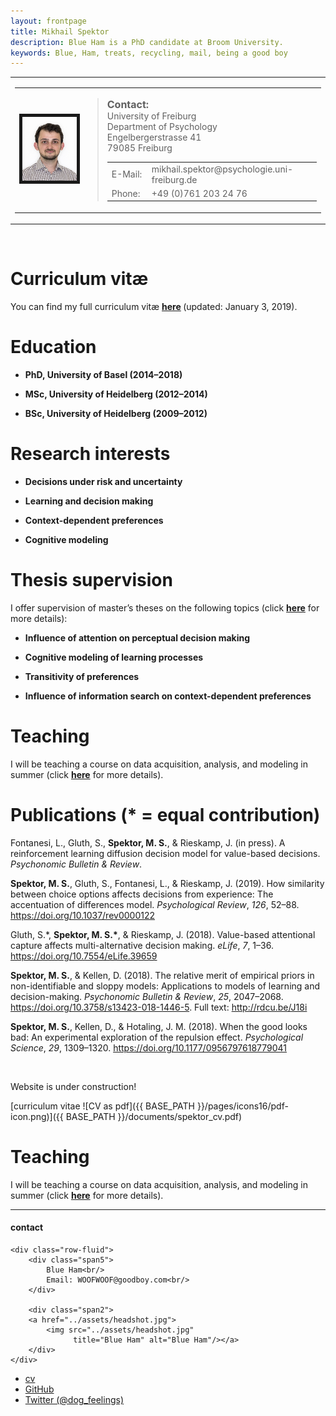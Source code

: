 ```yaml
---
layout: frontpage
title: Mikhail Spektor
description: Blue Ham is a PhD candidate at Broom University. 
keywords: Blue, Ham, treats, recycling, mail, being a good boy
---
```


<table border="0">
    <tbody>
        <tr>
            <td>
            <table>
                <tbody>
                    <tr>
                        <td><img width="125" border="5" src="images/spektor.jpg" style="margin-right: 20px;" alt="Mikhail Spektor" /></td>
                        <td><blockquote>
                        <p><strong><font size="3">Contact:</font></strong> <br />
                        University of Freiburg <br />
                        Department of Psychology <br />
                        Engelbergerstrasse 41 <br />
                        79085 Freiburg <br />
                        <!-- hier ist eine neue Tabelle, damit Telefon, Fax und Mail exakt untereinander stehen -->
                        <table border="0">
                            <!-- Die Nachfolgende Zeile wir 1:1 in der script-Datei abgefragt. Aenderungen in diesem Text,
                            selbst wenn es nur ein Zeilenumbruch ist, muessen dort beruecksichtigt werden! -->
                            <tbody>
                                <tr>
                                    <td width="50">E-Mail:</td>
                                    <td>mikhail.spektor@psychologie.uni-freiburg.de</td>
                                </tr>
                                <tr>
                                    <td width="50">Phone:</td>
                                    <td>+49 (0)761 203 24 76</td>
                                </tr>
                            </tbody>
                        </table>
                        </blockquote></td>
                    </tr>
                </tbody>
            </table>
            </td>
        </tr>
    </tbody>
</table>
<p>&nbsp;</p>
<h1 id="curriculum-vitæ">Curriculum vitæ</h1>
<p>You can find my full curriculum vit<span>æ</span> <strong><a href="/Members/mspektor/spektorCV/">here</a>&nbsp;</strong>(updated: January 3, 2019).</p>
<h1 id="education">Education</h1>
<ul>
    <li>
    <p><span><strong>PhD, University of Basel (2014&ndash;2018)</strong></span></p>
    </li>
    <li>
    <p><span><strong>MSc, University of Heidelberg (2012&ndash;2014)</strong></span></p>
    </li>
    <li>
    <p><span><strong>BSc, University of Heidelberg (2009&ndash;2012)</strong></span></p>
    </li>
</ul>
<h1 id="research-interests">Research interests</h1>
<ul>
    <li>
    <p><span><strong>Decisions under risk and uncertainty</strong></span></p>
    </li>
    <li>
    <p><span><strong>Learning and decision making</strong></span></p>
    </li>
    <li>
    <p><span><strong>Context-dependent preferences</strong></span></p>
    </li>
    <li>
    <p><span><strong>Cognitive modeling</strong></span></p>
    </li>
</ul>
<h1 id="thesis-supervision">Thesis supervision</h1>
<p>I offer supervision of master&rsquo;s theses on the following topics (click <a href="/abteilungen/Sozialpsychologie.Methodenlehre/Internships%20and%20Theses/internships.html"><strong>here</strong></a> for more details):</p>
<ul>
    <li>
    <p><span><strong>Influence of attention on perceptual decision making</strong></span></p>
    </li>
    <li>
    <p><span><strong>Cognitive modeling of learning processes</strong></span></p>
    </li>
    <li>
    <p><span><strong>Transitivity of preferences</strong></span></p>
    </li>
    <li>
    <p><span><strong>Influence of information search on context-dependent preferences</strong></span></p>
    </li>
</ul>
<h1 id="teaching">Teaching</h1>
<p>I will be teaching a course on data acquisition, analysis, and modeling in summer (click <a href="https://campus.uni-freiburg.de/qisserver/pages/startFlow.xhtml?_flowId=detailView-flow&amp;unitId=8212"><strong>here</strong></a> for more details).</p>
<h1 id="publications-equal-contribution">Publications (* = equal contribution)</h1>
<div id="refs" class="references">
<div id="ref-Fontanesi2018">
<p>Fontanesi, L., Gluth, S., <strong>Spektor, M. S.</strong>, &amp; Rieskamp, J. (in press). A reinforcement learning diffusion decision model for value-based decisions. <em>Psychonomic Bulletin &amp; Review</em>.</p>
</div>
<div id="ref-Spektor2019">
<p><strong>Spektor, M. S.</strong>, Gluth, S., Fontanesi, L., &amp; Rieskamp, J. (2019). How similarity between choice options affects decisions from experience: The accentuation of differences model. <em>Psychological Review</em>, <em>126</em>, 52&ndash;88. <a href="https://doi.org/10.1037/rev0000122" class="uri">https://doi.org/10.1037/rev0000122</a></p>
</div>
<div id="ref-Gluth2018">
<p>Gluth, S.*, <strong>Spektor, M. S.*</strong>, &amp; Rieskamp, J. (2018). Value-based attentional capture affects multi-alternative decision making. <em>eLife</em>, <em>7</em>, 1&ndash;36. <a href="https://doi.org/10.7554/eLife.39659" class="uri">https://doi.org/10.7554/eLife.39659</a></p>
</div>
<div id="ref-Spektor2018">
<p><strong>Spektor, M. S.</strong>, &amp; Kellen, D. (2018). The relative merit of empirical priors in non-identifiable and sloppy models: Applications to models of learning and decision-making. <em>Psychonomic Bulletin &amp; Review</em>, <em>25</em>, 2047&ndash;2068. <a href="https://doi.org/10.3758/s13423-018-1446-5" class="uri">https://doi.org/10.3758/s13423-018-1446-5</a>. Full text: <a href="http://rdcu.be/J18i" class="uri">http://rdcu.be/J18i</a></p>
</div>
<div id="ref-Spektor2018a">
<p><strong>Spektor, M. S.</strong>, Kellen, D., &amp; Hotaling, J. M. (2018). When the good looks bad: An experimental exploration of the repulsion effect. <em>Psychological Science</em>, <em>29</em>, 1309&ndash;1320. <a href="https://doi.org/10.1177/0956797618779041" class="uri">https://doi.org/10.1177/0956797618779041</a></p>
</div>
</div>
<p>&nbsp;</p>


Website is under construction!

[curriculum vitae ![CV as pdf]({{ BASE_PATH }}/pages/icons16/pdf-icon.png)]({{ BASE_PATH }}/documents/spektor_cv.pdf)<br/>

<h1 id="teaching">Teaching</h1>
<p>I will be teaching a course on data acquisition, analysis, and modeling in summer (click <a href="https://campus.uni-freiburg.de/qisserver/pages/startFlow.xhtml?_flowId=detailView-flow&amp;unitId=8212"><strong>here</strong></a> for more details).</p>


---


<div class="container">
<h4><a name="contact"></a>contact</h4>

    <div class="row-fluid">
        <div class="span5">
            Blue Ham<br/>
            Email: WOOFWOOF@goodboy.com<br/>
        </div>

        <div class="span2">
        <a href="../assets/headshot.jpg">
            <img src="../assets/headshot.jpg"
                  title="Blue Ham" alt="Blue Ham"/></a>
        </div>
    </div>
</div>

<div class="navbar">
  <div class="navbar-inner">
      <ul class="nav">
          <li><a href="{{ BASE_PATH }}/assets/CV.pdf">cv</a></li>
          <li><a href="https://github.com/mbcarlos">GitHub</a></li>
          <li><a href="https://twitter.com/dog_feelings">Twitter (@dog_feelings)</a></li>
      </ul>
  </div>
</div>
